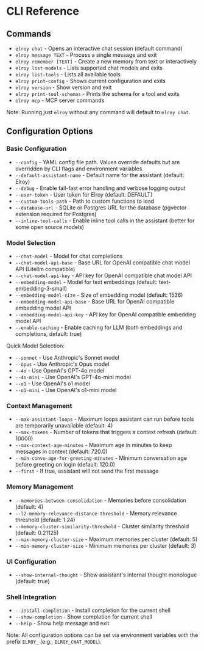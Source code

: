 # CLI Reference

## Commands

- `elroy chat` - Opens an interactive chat session (default command)
- `elroy message TEXT` - Process a single message and exit
- `elroy remember [TEXT]` - Create a new memory from text or interactively
- `elroy list-models` - Lists supported chat models and exits
- `elroy list-tools` - Lists all available tools
- `elroy print-config` - Shows current configuration and exits
- `elroy version` - Show version and exit
- `elroy print-tool-schemas` - Prints the schema for a tool and exits
- `elroy mcp` - MCP server commands

Note: Running just `elroy` without any command will default to `elroy chat`.

## Configuration Options

### Basic Configuration
- `--config` - YAML config file path. Values override defaults but are overridden by CLI flags and environment variables
- `--default-assistant-name` - Default name for the assistant (default: Elroy)
- `--debug` - Enable fail-fast error handling and verbose logging output
- `--user-token` - User token for Elroy (default: DEFAULT)
- `--custom-tools-path` - Path to custom functions to load
- `--database-url` - SQLite or Postgres URL for the database (pgvector extension required for Postgres)
- `--inline-tool-calls` - Enable inline tool calls in the assistant (better for some open source models)

### Model Selection
- `--chat-model` - Model for chat completions
- `--chat-model-api-base` - Base URL for OpenAI compatible chat model API (Litellm compatible)
- `--chat-model-api-key` - API key for OpenAI compatible chat model API
- `--embedding-model` - Model for text embeddings (default: text-embedding-3-small)
- `--embedding-model-size` - Size of embedding model (default: 1536)
- `--embedding-model-api-base` - Base URL for OpenAI compatible embedding model API
- `--embedding-model-api-key` - API key for OpenAI compatible embedding model API
- `--enable-caching` - Enable caching for LLM (both embeddings and completions, default: true)

Quick Model Selection:
- `--sonnet` - Use Anthropic's Sonnet model
- `--opus` - Use Anthropic's Opus model
- `--4o` - Use OpenAI's GPT-4o model
- `--4o-mini` - Use OpenAI's GPT-4o-mini model
- `--o1` - Use OpenAI's o1 model
- `--o1-mini` - Use OpenAI's o1-mini model

### Context Management
- `--max-assistant-loops` - Maximum loops assistant can run before tools are temporarily unavailable (default: 4)
- `--max-tokens` - Number of tokens that triggers a context refresh (default: 10000)
- `--max-context-age-minutes` - Maximum age in minutes to keep messages in context (default: 720.0)
- `--min-convo-age-for-greeting-minutes` - Minimum conversation age before greeting on login (default: 120.0)
- `--first` - If true, assistant will not send the first message

### Memory Management
- `--memories-between-consolidation` - Memories before consolidation (default: 4)
- `--l2-memory-relevance-distance-threshold` - Memory relevance threshold (default: 1.24)
- `--memory-cluster-similarity-threshold` - Cluster similarity threshold (default: 0.21125)
- `--max-memory-cluster-size` - Maximum memories per cluster (default: 5)
- `--min-memory-cluster-size` - Minimum memories per cluster (default: 3)

### UI Configuration
- `--show-internal-thought` - Show assistant's internal thought monologue (default: true)

### Shell Integration
- `--install-completion` - Install completion for the current shell
- `--show-completion` - Show completion for current shell
- `--help` - Show help message and exit

Note: All configuration options can be set via environment variables with the prefix `ELROY_` (e.g., `ELROY_CHAT_MODEL`).
